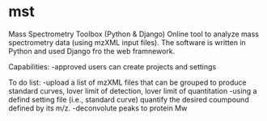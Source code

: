 # mst
Mass Spectrometry Toolbox (Python &amp; Django)
Online tool to analyze mass spectrometry data (using mzXML input files).
The software is written in Python and used Django fro the web framnework.

Capabilities:
-approved users can create projects and settings


To do list:
-upload a list of mzXML files that can be grouped to produce standard curves, lover limit of detection, 
lover limit of quantitation
-using a defind setting file (i.e., standard curve) quantify the desired coumpound defined by its m/z. 
-deconvolute peaks to protein Mw

